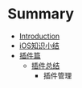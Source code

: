 # Summary

* [Introduction](README.md)
* [iOS知识小结](ioszhi_shi_xiao_jie.md)
* [插件篇](cha_jian_pian.md)
   * [插件总结](cha_jian_zong_jie.md)
       * 插件管理

